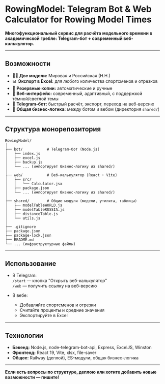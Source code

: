 # RowingModel: Telegram Bot & Web Calculator for Rowing Model Times

**Многофункциональный сервис для расчёта модельного времени в академической гребле: Telegram-бот + современный веб-калькулятор.**

---

## Возможности

- 🚣‍♂️ **Две модели:** Мировая и Российская (Н.Н.)
- 📊 **Экспорт в Excel:** для любого количества спортсменов и отрезков
- 💾 **Резервные копии:** автоматические и ручные
- 📱 **Веб-интерфейс:** современный, адаптивный, с поддержкой тёмной/светлой темы
- 🤖 **Telegram-бот:** быстрый расчёт, экспорт, переход на веб-версию
- 🧩 **Общая бизнес-логика:** между ботом и вебом (директория `shared/`)

---

## Структура монорепозитория

```
RowingModel/
│
├── bot/           # Telegram-бот (Node.js)
│   ├── index.js
│   ├── excel.js
│   ├── backup.js
│   └── ... (импортирует бизнес-логику из shared/)
│
├── web/           # Веб-калькулятор (React + Vite)
│   ├── src/
│   │   └── Calculator.jsx
│   ├── package.json
│   └── ... (импортирует бизнес-логику из shared/)
│
├── shared/        # Общие модули (модели, утилиты, таблицы)
│   ├── modelTableWORLD.js
│   ├── modelTableRUSSIA.js
│   ├── distanceTable.js
│   └── utils.js
│
├── .gitignore
├── package.json
├── package-lock.json
├── README.md
└── ... (инфраструктурные файлы)
```

---

## Использование

- В Telegram:  
  `/start` — кнопка "Открыть веб-калькулятор"  
  `/web` — получить ссылку на веб-версию

- В вебе:  
  - Добавляйте спортсменов и отрезки
  - Считайте проценты и средние значения
  - Экспортируйте в Excel

---

## Технологии

- **Бэкенд:** Node.js, node-telegram-bot-api, Express, ExcelJS, Winston
- **Фронтенд:** React 19, Vite, xlsx, file-saver
- **Общее:** Railway (деплой), ES-модули, общая бизнес-логика

---

**Если есть вопросы по структуре, деплою или хотите добавить новые возможности — пишите!**
